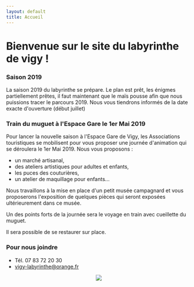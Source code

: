 ```yaml
---
layout: default
title: Accueil
---
```


<h1> Bienvenue sur le site du labyrinthe de vigy ! </h1>

### Saison 2019

La saison 2019 du labyrinthe se prépare.
Le plan est prêt, les énigmes partiellement prêtes, il faut maintenant que le maïs pousse afin que nous puissions tracer le parcours 2019. Nous vous tiendrons informés de la date exacte d'ouverture (début juillet)

### Train du muguet à l'Espace Gare le 1er Mai 2019

Pour lancer la nouvelle saison à l'Espace Gare de Vigy, les Associations touristiques se mobilisent pour vous proposer une journée d'animation qui se déroulera le 1er Mai 2019. Nous vous proposons : 
- un marché artisanal, 
- des  ateliers artistiques pour adultes et enfants, 
- les puces des couturières, 
- un atelier de maquillage pour enfants... 

Nous travaillons à la mise en place d'un petit musée campagnard et vous proposerons l'exposition de quelques pièces qui seront exposées ultérieurement dans ce musée. 

Un des points forts de la journée sera le voyage en train avec cueillette du muguet. 

Il sera possible de se restaurer sur place. 


### Pour nous joindre
* Tél. 07 83 72 20 30
* vigy-labyrinthe@orange.fr

<center>
<img src="{{ site.baseurl }}public/img/oie.jpg">
</center>

